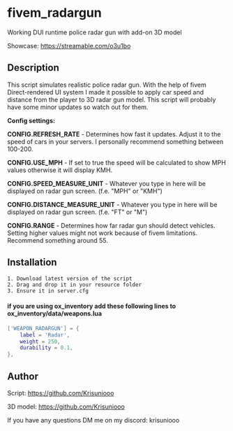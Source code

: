 # fivem_radargun
Working DUI runtime police radar gun with add-on 3D model 

Showcase: https://streamable.com/o3u1bo

## Description
This script simulates realistic police radar gun. With the help of fivem Direct-rendered UI system I made it possible to apply car speed and distance from the player to 3D radar gun model. This script will probably have some minor updates so watch out for them.


**Config settings:**

**CONFIG.REFRESH_RATE** - Determines how fast it updates. Adjust it to the speed of cars in your servers. I personally recommend something between 100-200.

**CONFIG.USE_MPH** - If set to true the speed will be calculated to show MPH values otherwise it will display KMH.

**CONFIG.SPEED_MEASURE_UNIT** - Whatever you type in here will be displayed on radar gun screen. (f.e. "MPH" or "KMH")

**CONFIG.DISTANCE_MEASURE_UNIT** - Whatever you type in here will be displayed on radar gun screen. (f.e. "FT" or "M")

**CONFIG.RANGE** - Determines how far radar gun should detect vehicles. Setting higher values might not work because of fivem limitations. Recommend something around 55.
## Installation
```
1. Download latest version of the script
2. Drag and drop it in your resource folder
3. Ensure it in server.cfg
```
#### if you are using ox_inventory add these following lines to ox_inventory/data/weapons.lua
```lua
['WEAPON_RADARGUN'] = {
	label = 'Radar',
	weight = 250,
	durability = 0.1,
},
```
## Author
Script: https://github.com/Krisuniooo

3D model: https://github.com/Krisuniooo

If you have any questions DM me on my discord: krisuniooo

